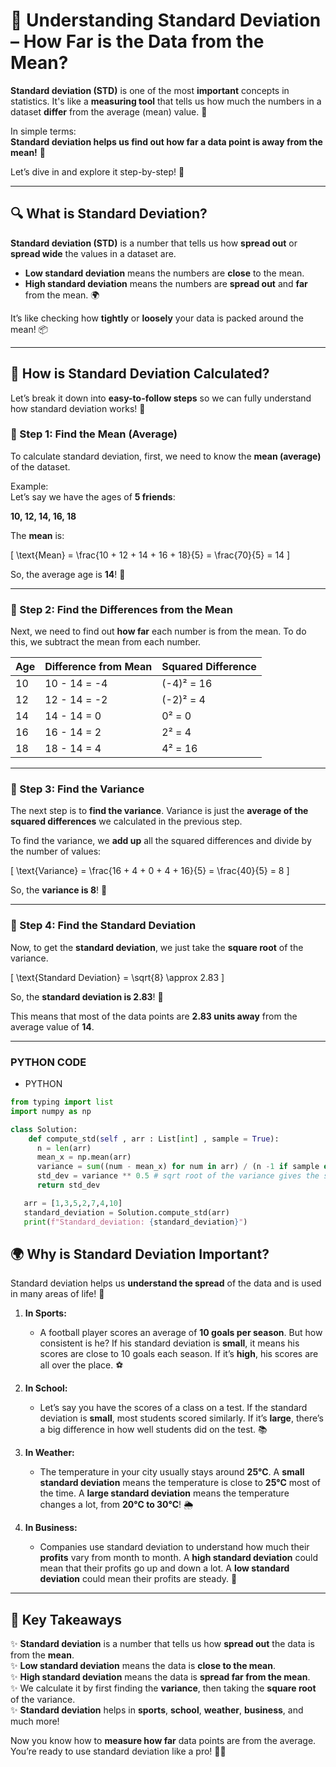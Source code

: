 # 🌟 Understanding Standard Deviation – How Far is the Data from the Mean?

**Standard deviation (STD)** is one of the most **important** concepts in statistics. It's like a **measuring tool** that tells us how much the numbers in a dataset **differ** from the average (mean) value. 🤔

In simple terms:  
**Standard deviation helps us find out how far a data point is away from the mean!** 🎯

Let’s dive in and explore it step-by-step! 🌊

---

## 🔍 What is Standard Deviation?

**Standard deviation (STD)** is a number that tells us how **spread out** or **spread wide** the values in a dataset are.

- **Low standard deviation** means the numbers are **close** to the mean.
- **High standard deviation** means the numbers are **spread out** and **far** from the mean. 🌍

It’s like checking how **tightly** or **loosely** your data is packed around the mean! 📦

---

## 🔢 How is Standard Deviation Calculated?

Let’s break it down into **easy-to-follow steps** so we can fully understand how standard deviation works! 🧩

### 🎯 Step 1: Find the Mean (Average)

To calculate standard deviation, first, we need to know the **mean (average)** of the dataset.

Example:  
Let’s say we have the ages of **5 friends**:

**10, 12, 14, 16, 18**

The **mean** is:

\[
\text{Mean} = \frac{10 + 12 + 14 + 16 + 18}{5} = \frac{70}{5} = 14
\]

So, the average age is **14**! 🎉

---

### 🔢 Step 2: Find the Differences from the Mean

Next, we need to find out **how far** each number is from the mean. To do this, we subtract the mean from each number.

| Age | Difference from Mean | Squared Difference |
| --- | -------------------- | ------------------ |
| 10  | 10 - 14 = -4         | (-4)² = 16         |
| 12  | 12 - 14 = -2         | (-2)² = 4          |
| 14  | 14 - 14 = 0          | 0² = 0             |
| 16  | 16 - 14 = 2          | 2² = 4             |
| 18  | 18 - 14 = 4          | 4² = 16            |

---

### 🎯 Step 3: Find the Variance

The next step is to **find the variance**. Variance is just the **average of the squared differences** we calculated in the previous step.

To find the variance, we **add up** all the squared differences and divide by the number of values:

\[
\text{Variance} = \frac{16 + 4 + 0 + 4 + 16}{5} = \frac{40}{5} = 8
\]

So, the **variance is 8**! 🎉

---

### 🎯 Step 4: Find the Standard Deviation

Now, to get the **standard deviation**, we just take the **square root** of the variance.

\[
\text{Standard Deviation} = \sqrt{8} \approx 2.83
\]

So, the **standard deviation is 2.83**! 🎯

This means that most of the data points are **2.83 units away** from the average value of **14**.

---

### PYTHON CODE

- PYTHON

```python
from typing import list
import numpy as np

class Solution:
    def compute_std(self , arr : List[int] , sample = True):
      n = len(arr)
      mean_x = np.mean(arr)
      variance = sum((num - mean_x) for num in arr) / (n -1 if sample else n)
      std_dev = variance ** 0.5 # sqrt root of the variance gives the standard_deviation
      return std_dev

   arr = [1,3,5,2,7,4,10]
   standard_deviation = Solution.compute_std(arr)
   print(f"Standard_deviation: {standard_deviation}")

```

## 🌍 Why is Standard Deviation Important?

Standard deviation helps us **understand the spread** of the data and is used in many areas of life! 🚀

1. **In Sports:**

   - A football player scores an average of **10 goals per season**. But how consistent is he? If his standard deviation is **small**, it means his scores are close to 10 goals each season. If it’s **high**, his scores are all over the place. ⚽

2. **In School:**

   - Let’s say you have the scores of a class on a test. If the standard deviation is **small**, most students scored similarly. If it’s **large**, there’s a big difference in how well students did on the test. 📚

3. **In Weather:**

   - The temperature in your city usually stays around **25°C**. A **small standard deviation** means the temperature is close to **25°C** most of the time. A **large standard deviation** means the temperature changes a lot, from **20°C to 30°C**! 🌦️

4. **In Business:**
   - Companies use standard deviation to understand how much their **profits** vary from month to month. A **high standard deviation** could mean that their profits go up and down a lot. A **low standard deviation** could mean their profits are steady. 💼

---

## 🎉 Key Takeaways

✨ **Standard deviation** is a number that tells us how **spread out** the data is from the **mean**.  
✨ **Low standard deviation** means the data is **close to the mean**.  
✨ **High standard deviation** means the data is **spread far from the mean**.  
✨ We calculate it by first finding the **variance**, then taking the **square root** of the variance.  
✨ **Standard deviation** helps in **sports**, **school**, **weather**, **business**, and much more!

Now you know how to **measure how far** data points are from the average. You’re ready to use standard deviation like a pro! 🎯🔥
